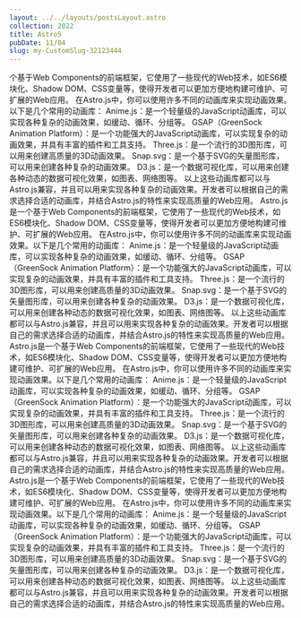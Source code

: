 ```yaml
---
layout: ../../layouts/postsLayout.astro
collection: 2022
title: Astro5
pubDate: 11/04
slug: my-CustomSlug-32123444
---
```


个基于Web Components的前端框架，它使用了一些现代的Web技术，如ES6模块化、Shadow DOM、CSS变量等，使得开发者可以更加方便地构建可维护、可扩展的Web应用。
在Astro.js中，你可以使用许多不同的动画库来实现动画效果。以下是几个常用的动画库：
Anime.js：是一个轻量级的JavaScript动画库，可以实现各种复杂的动画效果，如缓动、循环、分组等。
GSAP（GreenSock Animation Platform）：是一个功能强大的JavaScript动画库，可以实现复杂的动画效果，并具有丰富的插件和工具支持。
Three.js：是一个流行的3D图形库，可以用来创建高质量的3D动画效果。
Snap.svg：是一个基于SVG的矢量图形库，可以用来创建各种复杂的动画效果。
D3.js：是一个数据可视化库，可以用来创建各种动态的数据可视化效果，如图表、网络图等。
以上这些动画库都可以与Astro.js兼容，并且可以用来实现各种复杂的动画效果。开发者可以根据自己的需求选择合适的动画库，并结合Astro.js的特性来实现高质量的Web应用。
Astro.js是一个基于Web Components的前端框架，它使用了一些现代的Web技术，如ES6模块化、Shadow DOM、CSS变量等，使得开发者可以更加方便地构建可维护、可扩展的Web应用。
在Astro.js中，你可以使用许多不同的动画库来实现动画效果。以下是几个常用的动画库：
Anime.js：是一个轻量级的JavaScript动画库，可以实现各种复杂的动画效果，如缓动、循环、分组等。
GSAP（GreenSock Animation Platform）：是一个功能强大的JavaScript动画库，可以实现复杂的动画效果，并具有丰富的插件和工具支持。
Three.js：是一个流行的3D图形库，可以用来创建高质量的3D动画效果。
Snap.svg：是一个基于SVG的矢量图形库，可以用来创建各种复杂的动画效果。
D3.js：是一个数据可视化库，可以用来创建各种动态的数据可视化效果，如图表、网络图等。
以上这些动画库都可以与Astro.js兼容，并且可以用来实现各种复杂的动画效果。开发者可以根据自己的需求选择合适的动画库，并结合Astro.js的特性来实现高质量的Web应用。
Astro.js是一个基于Web Components的前端框架，它使用了一些现代的Web技术，如ES6模块化、Shadow DOM、CSS变量等，使得开发者可以更加方便地构建可维护、可扩展的Web应用。
在Astro.js中，你可以使用许多不同的动画库来实现动画效果。以下是几个常用的动画库：
Anime.js：是一个轻量级的JavaScript动画库，可以实现各种复杂的动画效果，如缓动、循环、分组等。
GSAP（GreenSock Animation Platform）：是一个功能强大的JavaScript动画库，可以实现复杂的动画效果，并具有丰富的插件和工具支持。
Three.js：是一个流行的3D图形库，可以用来创建高质量的3D动画效果。
Snap.svg：是一个基于SVG的矢量图形库，可以用来创建各种复杂的动画效果。
D3.js：是一个数据可视化库，可以用来创建各种动态的数据可视化效果，如图表、网络图等。
以上这些动画库都可以与Astro.js兼容，并且可以用来实现各种复杂的动画效果。开发者可以根据自己的需求选择合适的动画库，并结合Astro.js的特性来实现高质量的Web应用。
Astro.js是一个基于Web Components的前端框架，它使用了一些现代的Web技术，如ES6模块化、Shadow DOM、CSS变量等，使得开发者可以更加方便地构建可维护、可扩展的Web应用。
在Astro.js中，你可以使用许多不同的动画库来实现动画效果。以下是几个常用的动画库：
Anime.js：是一个轻量级的JavaScript动画库，可以实现各种复杂的动画效果，如缓动、循环、分组等。
GSAP（GreenSock Animation Platform）：是一个功能强大的JavaScript动画库，可以实现复杂的动画效果，并具有丰富的插件和工具支持。
Three.js：是一个流行的3D图形库，可以用来创建高质量的3D动画效果。
Snap.svg：是一个基于SVG的矢量图形库，可以用来创建各种复杂的动画效果。
D3.js：是一个数据可视化库，可以用来创建各种动态的数据可视化效果，如图表、网络图等。
以上这些动画库都可以与Astro.js兼容，并且可以用来实现各种复杂的动画效果。开发者可以根据自己的需求选择合适的动画库，并结合Astro.js的特性来实现高质量的Web应用。